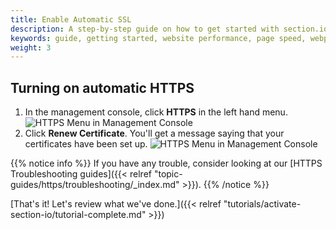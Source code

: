 ```yaml
---
title: Enable Automatic SSL
description: A step-by-step guide on how to get started with section.io's CDG.
keywords: guide, getting started, website performance, page speed, webpage speed, website security, content delivery network, CDN
weight: 3
---
```


## Turning on automatic HTTPS

1. In the management console, click **HTTPS** in the left hand menu.
![HTTPS Menu in Management Console](/docs/images/screenshots/menu/highlight-https-menu-option.png?height=80px)
1. Click **Renew Certificate**. You'll get a message saying that your certificates have been set up.
![HTTPS Menu in Management Console](/docs/images/screenshots/https/highlight-renew-certificate-button.png?height=80px)

{{% notice info %}}
If you have any trouble, consider looking at our [HTTPS Troubleshooting guides]({{< relref "topic-guides/https/troubleshooting/_index.md" >}}).
{{% /notice %}}

[That's it! Let's review what we've done.]({{< relref "tutorials/activate-section-io/tutorial-complete.md" >}})
